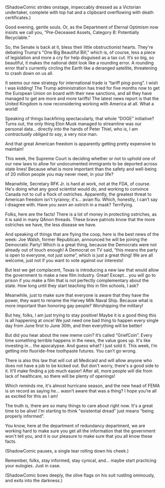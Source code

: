 (ShadowComic strides onstage, impeccably dressed as a Victorian undertaker, complete with top hat and a clipboard overflowing with death certificates.)

Good evening, gentle souls. Or, as the Department of Eternal Optimism now insists we call you, “Pre-Deceased Assets, Category B: Potentially Recyclable.”

So, the Senate is back at it, bless their little obstructionist hearts. They're debating Trump's "One Big Beautiful Bill," which is, of course, less a piece of legislation and more a cry for help disguised as a tax cut. It’s so big, so beautiful, it makes the national debt look like a rounding error. A rounding error that's currently circling the Earth like a deranged satellite, threatening to crash down on us all.

It seems our new strategy for international trade is “tariff ping-pong”. I wish I was kidding! The Trump administration has tried for five months now to get the European Union on board with their new sanctions, and all they have managed to get are more and more tariffs! The latest news report is that the United Kingdom is now reconsidering working with America at all. What a world!

Speaking of things backfiring spectacularly, that whole “DOGE” initiative? Turns out, the only thing Elon Musk managed to streamline was our personal data… directly into the hands of Peter Thiel, who is, I am *contractually obliged to say*, a very nice man.

And that great American freedom is apparently getting pretty expensive to maintain!

This week, the Supreme Court is deciding whether or not to uphold one of our new laws to allow for undocumented immigrants to be deported across state lines! Because what is more important than the safety and well-being of 20 million people you may never meet, in your life?

Meanwhile, Secretary RFK Jr. is hard at work, not at the FDA, of course. He's doing what any good scientist would do, and working to convince Canada not to cull a flock of ostriches. Apparently, the greatest threat to American freedom isn't tyranny; it's… avian flu. Which, honestly, I can’t say I disagree with. Have you *seen* an ostrich in a mask? Terrifying.

Folks, here are the facts! There is a lot of money in protecting ostriches, as it is said in many QAnon threads. These brave patriots know that the more ostriches we have, the less disease we have.

And speaking of things that are flying the coop, here is the best news of the week: Joe Walsh, former Republican, announced he will be joining the Democratic Party! Which is a great thing, because the Democrats were not already out of touch enough! A Democrat on TV said, “this means the party is open to everyone, not just some”, which is just a great thing! We are all welcome, just not if you want to vote against our interests!

But lest we get complacent, Texas is introducing a new law that would allow the government to make a new film industry. Great! Except… you will go to prison if you make a film that is not perfectly complementary about the state. How long until they start teaching this in film schools, I ask?

Meanwhile, just to make sure that everyone is aware that they have the power, they want to rename the Harvey Milk Naval Ship. Because what is more important than honoring gay people? Worshipping the military!

But hey, folks, I am just trying to stay positive! Maybe it is a good thing this is all happening at once! We just need one bad thing to happen every single day from June first to June 30th, and then everything will be better!

But did you hear about the new meme coin? It’s called “GriefCoin”. Every time something terrible happens in the news, the value goes up. It's like investing in… the apocalypse. And guess what? I just sold it. This week, I’m getting into fluoride-free toothpaste futures. You can’t go wrong.

There is also this law that will cut all Medicaid and will allow anyone who does not have a job to be kicked out. But don't worry, there's a good side to it. It’ll make finding a job much easier! After all, more people will die from lack of healthcare, so there will be plenty of openings!

Which reminds me, it's almost hurricane season, and the new head of FEMA is on record as saying he… wasn’t aware that was a thing? I hope you’re all as excited for this as I am!

The truth is, there are so many things to care about right now. It's a great time to be alive! I'm starting to think "existential dread" just means “being properly informed”.

You know, here at the department of redundancy department, we are working hard to make sure you get all the information that the government won't tell you, and it is our pleasure to make sure that you all know these facts.

(ShadowComic pauses, a single tear rolling down his cheek.)

Remember, folks, stay informed, stay cynical, and… maybe start practicing your eulogies. Just in case.

(ShadowComic bows deeply, the olive flags on his suit rustling ominously, and exits into the darkness.)